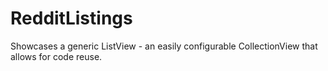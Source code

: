 # RedditListings

Showcases a generic ListView - an easily configurable CollectionView that allows for code reuse.
